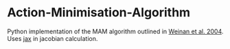 # Action-Minimisation-Algorithm
Python implementation of the MAM algorithm outlined in <a href="https://doi.org/10.1002/cpa.20005" target="_blank">Weinan et al. 2004</a>. Uses <a href="[https://doi.org/10.1002/cpa.20005](https://github.com/google/jax)" target="_blank">jax</a> in jacobian calculation.



